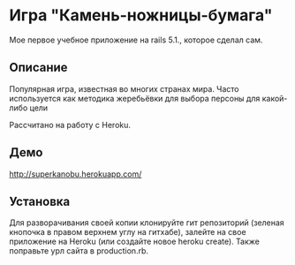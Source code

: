 # Игра "Камень-ножницы-бумага"
Мое первое учебное приложение на rails 5.1., которое сделал сам.

## Описание

Популярная игра, известная во многих странах мира. Часто используется как методика жеребьёвки для выбора персоны для какой-либо цели

Рассчитано на работу с Heroku.

## Демо
http://superkanobu.herokuapp.com/

## Установка
Для разворачивания своей копии клонируйте гит репозиторий (зеленая кнопочка в правом верхнем углу на гитхабе), залейте на свое приложение на Heroku (или создайте новое heroku create). Также поправьте урл сайта в production.rb.
